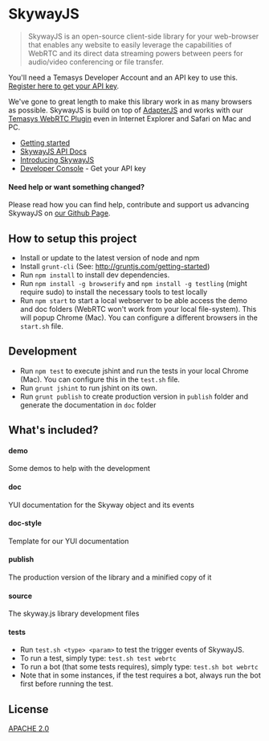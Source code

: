 # SkywayJS

> SkywayJS is an open-source client-side library for your web-browser that enables any website to easily leverage the capabilities of WebRTC and its direct data streaming powers between peers for audio/video conferencing or file transfer.

You'll need a Temasys Developer Account and an API key to use this. [Register here to get your API key](https://developers.temasys.com.sg).

We've gone to great length to make this library work in as many browsers as possible. SkywayJS is build on top of [AdapterJS](https://github.com/Temasys/AdapterJS) and works with our [Temasys WebRTC Plugin](https://temasys.atlassian.net/wiki/display/TWPP/WebRTC+Plugins) even in Internet Explorer and Safari on Mac and PC.

- [Getting started](http://temasys.github.io/how-to/2014/08/08/Getting_started_with_WebRTC_and_SkywayJS/)
- [SkywayJS API Docs](http://cdn.temasys.com.sg/skyway/skywayjs/0.3.x/doc/classes/Skyway.html)
- [Introducing SkywayJS](http://temasys.atlassian.net/wiki/display/TPD/Introducing+SkywayJS)
- [Developer Console](https://developer.temasys.com.sg) - Get your API key


#### Need help or want something changed?

Please read how you can find help, contribute and support us advancing SkywayJS on [our Github Page](http://temasys.github.io/support).


## How to setup this project

- Install or update to the latest version of node and npm
- Install `grunt-cli` (See: http://gruntjs.com/getting-started)
- Run `npm install` to install dev dependencies.
- Run `npm install -g browserify` and `npm install -g testling` (might require sudo) to install the necessary tools to test locally
- Run `npm start` to start a local webserver to be able access the demo and doc folders (WebRTC won't work from your local file-system). This will popup Chrome (Mac). You can configure a different browsers in the `start.sh` file.

## Development

- Run `npm test` to execute jshint and run the tests in your local Chrome (Mac). You can configure this in the `test.sh` file.
- Run `grunt jshint` to run jshint on its own.
- Run `grunt publish` to create production version in `publish` folder and generate the documentation in `doc` folder


## What's included?

#### demo

Some demos to help with the development

#### doc

YUI documentation for the Skyway object and its events

#### doc-style

Template for our YUI documentation

#### publish

The production version of the library and a minified copy of it

#### source

The skyway.js library development files

#### tests

- Run `test.sh <type> <param>` to test the trigger events of SkywayJS.
 - To run a test, simply type: `test.sh test webrtc`
 - To run a bot (that some tests requires), simply type: `test.sh bot webrtc`
- Note that in some instances, if the test requires a bot, always run the bot first before running the test.

## License

[APACHE 2.0](http://www.apache.org/licenses/LICENSE-2.0.html)